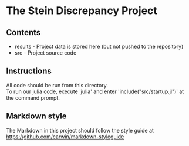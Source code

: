 # The Stein Discrepancy Project

## Contents
  * results - Project data is stored here (but not pushed to the repository)
  * src - Project source code

## Instructions

All code should be run from this directory.  
To run our julia code, execute 'julia' and enter 'include("src/startup.jl")'
at the command prompt.

## Markdown style

The Markdown in this project should follow the style guide at
https://github.com/carwin/markdown-styleguide



